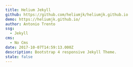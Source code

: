 ```yaml
---
title: Helium Jekyll
github: https://github.com/heliumjk/heliumjk.github.io
demo: https://heliumjk.github.io/
author: Antonio Trento
ssg:
  - Jekyll
cms:
  - No Cms
date: 2017-10-07T14:59:13.000Z
description: Bootstrap 4 responsive Jekyll Theme.
stale: false
---
```

